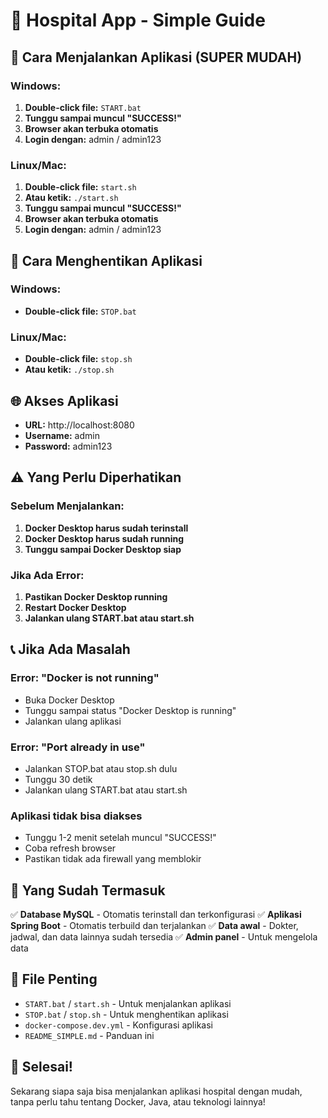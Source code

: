 # 🏥 Hospital App - Simple Guide

## 🚀 **Cara Menjalankan Aplikasi (SUPER MUDAH)**

### **Windows:**

1. **Double-click file:** `START.bat`
2. **Tunggu sampai muncul "SUCCESS!"**
3. **Browser akan terbuka otomatis**
4. **Login dengan:** admin / admin123

### **Linux/Mac:**

1. **Double-click file:** `start.sh`
2. **Atau ketik:** `./start.sh`
3. **Tunggu sampai muncul "SUCCESS!"**
4. **Browser akan terbuka otomatis**
5. **Login dengan:** admin / admin123

## 🛑 **Cara Menghentikan Aplikasi**

### **Windows:**

- **Double-click file:** `STOP.bat`

### **Linux/Mac:**

- **Double-click file:** `stop.sh`
- **Atau ketik:** `./stop.sh`

## 🌐 **Akses Aplikasi**

- **URL:** http://localhost:8080
- **Username:** admin
- **Password:** admin123

## ⚠️ **Yang Perlu Diperhatikan**

### **Sebelum Menjalankan:**

1. **Docker Desktop harus sudah terinstall**
2. **Docker Desktop harus sudah running**
3. **Tunggu sampai Docker Desktop siap**

### **Jika Ada Error:**

1. **Pastikan Docker Desktop running**
2. **Restart Docker Desktop**
3. **Jalankan ulang START.bat atau start.sh**

## 📞 **Jika Ada Masalah**

### **Error: "Docker is not running"**

- Buka Docker Desktop
- Tunggu sampai status "Docker Desktop is running"
- Jalankan ulang aplikasi

### **Error: "Port already in use"**

- Jalankan STOP.bat atau stop.sh dulu
- Tunggu 30 detik
- Jalankan ulang START.bat atau start.sh

### **Aplikasi tidak bisa diakses**

- Tunggu 1-2 menit setelah muncul "SUCCESS!"
- Coba refresh browser
- Pastikan tidak ada firewall yang memblokir

## 🎯 **Yang Sudah Termasuk**

✅ **Database MySQL** - Otomatis terinstall dan terkonfigurasi
✅ **Aplikasi Spring Boot** - Otomatis terbuild dan terjalankan
✅ **Data awal** - Dokter, jadwal, dan data lainnya sudah tersedia
✅ **Admin panel** - Untuk mengelola data

## 📁 **File Penting**

- `START.bat` / `start.sh` - Untuk menjalankan aplikasi
- `STOP.bat` / `stop.sh` - Untuk menghentikan aplikasi
- `docker-compose.dev.yml` - Konfigurasi aplikasi
- `README_SIMPLE.md` - Panduan ini

## 🎉 **Selesai!**

Sekarang siapa saja bisa menjalankan aplikasi hospital dengan mudah, tanpa perlu tahu tentang Docker, Java, atau teknologi lainnya!
